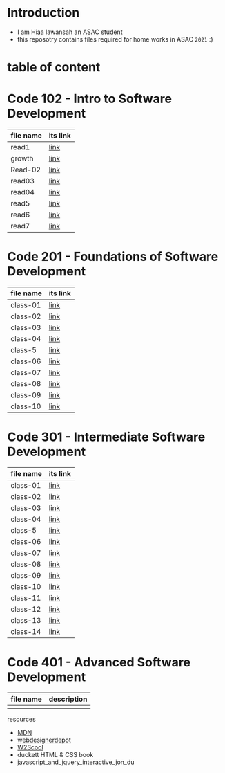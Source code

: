 # Introduction 
+ I am Hiaa lawansah an ASAC student 
+ this reposotry contains files required for home works in ASAC `2021` :)

# table of content 
# Code 102 - Intro to Software Development

 | file name   | its link                                                |
 | ----------- | -----------                                             |
 | read1       | [link](https://hayaa123.github.io/reading-notes/read1)  |
 | growth      |  [link](https://hayaa123.github.io/reading-notes/growth)|
 | Read-02     | [link](https://hayaa123.github.io/reading-notes/Read-02)|
 | read03      | [link](https://hayaa123.github.io/reading-notes/read03)|
 | read04      | [link](https://hayaa123.github.io/reading-notes/read04)|
 | read5        |[link](https://hayaa123.github.io/reading-notes/read5)|
 | read6        |[link](https://hayaa123.github.io/reading-notes/read6)|
 | read7        |[link](https://hayaa123.github.io/reading-notes/read7)|

# Code 201 - Foundations of Software Development

 | file name   | its link                                                   |
 | ----------- | -----------                                                |
 | class-01    | [link](https://hayaa123.github.io/reading-notes/class-01)  |
 | class-02    |  [link](https://hayaa123.github.io/reading-notes/class-02) |
 | class-03    | [link](https://hayaa123.github.io/reading-notes/class-03)  |
 | class-04    | [link](https://hayaa123.github.io/reading-notes/class-04)  |
 | class-5    | [link](https://hayaa123.github.io/reading-notes/class-5)  |
 | class-06    | [link](https://hayaa123.github.io/reading-notes/class-06)  |
 | class-07    | [link](https://hayaa123.github.io/reading-notes/class-07)  |
 | class-08    | [link](https://hayaa123.github.io/reading-notes/class-08)  |
 | class-09    | [link](https://hayaa123.github.io/reading-notes/class-09)  |
 | class-10    | [link](https://hayaa123.github.io/reading-notes/class-10)  |

# Code 301 - Intermediate Software Development

 | file name   | its link                                                   |
 | ----------- | -----------                                                |
 | class-01    | [link](https://hayaa123.github.io/reading-notes/301/class-01)  |
 | class-02    |  [link](https://hayaa123.github.io/reading-notes/301/class-02) |
 | class-03    | [link](https://hayaa123.github.io/reading-notes/301/class-03)  |
 | class-04    | [link](https://hayaa123.github.io/reading-notes/301/class-04)  |
 | class-5    | [link](https://hayaa123.github.io/reading-notes/301/class-05)  |
 | class-06    | [link](https://hayaa123.github.io/reading-notes/301/class-06)  |
 | class-07    | [link](https://hayaa123.github.io/reading-notes/301/class-07)  |
 | class-08    | [link](https://hayaa123.github.io/reading-notes/301/class-08)  |
 | class-09    | [link](https://hayaa123.github.io/reading-notes/301/class-09)  |
 | class-10    | [link](https://hayaa123.github.io/reading-notes/301/class-10)  |
 | class-11    | [link](https://hayaa123.github.io/reading-notes/301/class-11)  |
 | class-12    | [link](https://hayaa123.github.io/reading-notes/301/class-12)  |
 | class-13    | [link](https://hayaa123.github.io/reading-notes/301/class-13)  |
 | class-14    | [link](https://hayaa123.github.io/reading-notes/301/class-14)  |

# Code 401 - Advanced Software Development

| file name | description |
| --------- | ----------- |
|            |             |

resources 
- [MDN](https://developer.mozilla.org/en-US/docs/Web/API/Canvas_API/Tutorial/Drawing_text#drawing_text)
- [webdesignerdepot](https://www.webdesignerdepot.com/2013/11/easily-create-stunning-animated-charts-with-chart-js/)
- [W2Scool](https://www.w3schools.com/)
- duckett HTML & CSS book 
- javascript_and_jquery_interactive_jon_du